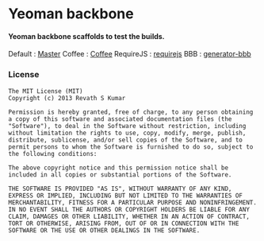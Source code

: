 # Yeoman backbone

#### Yeoman backbone scaffolds to test the builds.

Default    :  [Master](https://github.com/revathskumar/yeoman-backbone)
Coffee     :  [Coffee](https://github.com/revathskumar/yeoman-backbone/tree/coffee)
RequireJS  :  [requirejs](https://github.com/revathskumar/yeoman-backbone/tree/requirejs)
BBB        :  [generator-bbb](https://github.com/revathskumar/yeoman-backbone/tree/bbb)

### License

```
The MIT License (MIT)  
Copyright (c) 2013 Revath S Kumar

Permission is hereby granted, free of charge, to any person obtaining a copy of this software and associated documentation files (the "Software"), to deal in the Software without restriction, including without limitation the rights to use, copy, modify, merge, publish, distribute, sublicense, and/or sell copies of the Software, and to permit persons to whom the Software is furnished to do so, subject to the following conditions:

The above copyright notice and this permission notice shall be included in all copies or substantial portions of the Software.

THE SOFTWARE IS PROVIDED "AS IS", WITHOUT WARRANTY OF ANY KIND, EXPRESS OR IMPLIED, INCLUDING BUT NOT LIMITED TO THE WARRANTIES OF MERCHANTABILITY, FITNESS FOR A PARTICULAR PURPOSE AND NONINFRINGEMENT. IN NO EVENT SHALL THE AUTHORS OR COPYRIGHT HOLDERS BE LIABLE FOR ANY CLAIM, DAMAGES OR OTHER LIABILITY, WHETHER IN AN ACTION OF CONTRACT, TORT OR OTHERWISE, ARISING FROM, OUT OF OR IN CONNECTION WITH THE SOFTWARE OR THE USE OR OTHER DEALINGS IN THE SOFTWARE.
```
